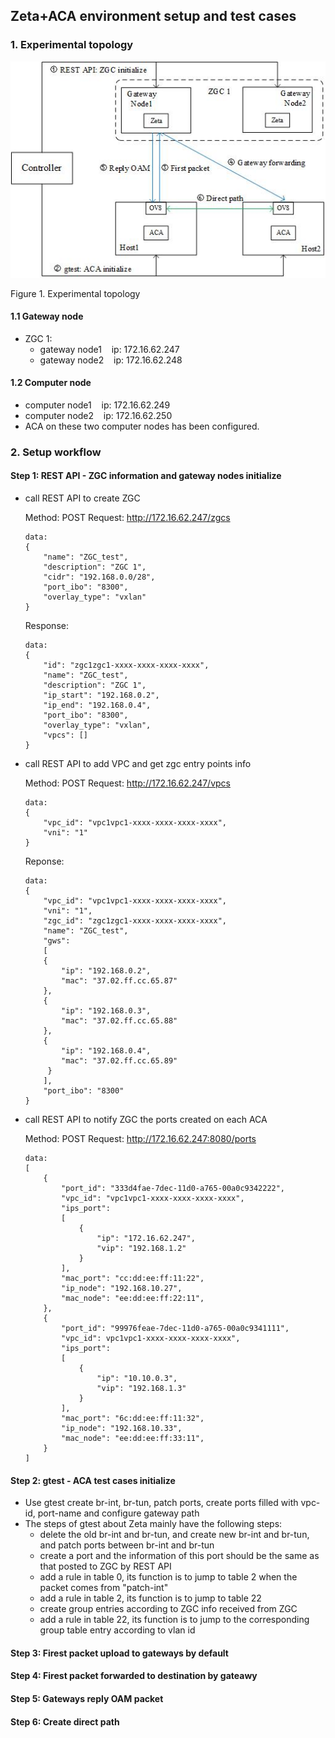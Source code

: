 ## Zeta+ACA environment setup and test cases

### 1. Experimental topology

![](images/Zeta_environment_setup.JPG)

<p>Figure 1. Experimental topology</p>

#### 1.1 Gateway node

-   ZGC 1:
    -   gateway node1 &nbsp;&nbsp; ip: 172.16.62.247
    -   gateway node2 &nbsp;&nbsp; ip: 172.16.62.248

#### 1.2 Computer node

-   computer node1 &nbsp;&nbsp; ip: 172.16.62.249
-   computer node2 &nbsp;&nbsp; ip: 172.16.62.250
-   ACA on these two computer nodes has been configured.


### 2. Setup workflow

#### Step 1: REST API - ZGC information and gateway nodes initialize

-   call REST API to create ZGC 
  
    Method: POST
    Request: http://172.16.62.247/zgcs

        data:
        {
            "name": "ZGC_test",
            "description": "ZGC 1",
            "cidr": "192.168.0.0/28",
            "port_ibo": "8300",
            "overlay_type": "vxlan"
        }

    Response:

        data:
        {
            "id": "zgc1zgc1-xxxx-xxxx-xxxx-xxxx",
            "name": "ZGC_test",
            "description": "ZGC 1",
            "ip_start": "192.168.0.2",
            "ip_end": "192.168.0.4",
            "port_ibo": "8300",
            "overlay_type": "vxlan",
            "vpcs": []
        }

-   call REST API to add VPC and get zgc entry points info

    Method: POST
    Request: http://172.16.62.247/vpcs

        data:
        {
            "vpc_id": "vpc1vpc1-xxxx-xxxx-xxxx-xxxx",
            "vni": "1"
        }

    Reponse:

        data:
        {
            "vpc_id": "vpc1vpc1-xxxx-xxxx-xxxx-xxxx",
            "vni": "1",
            "zgc_id": "zgc1zgc1-xxxx-xxxx-xxxx-xxxx",
            "name": "ZGC_test",
            "gws": 
            [
            {
                "ip": "192.168.0.2",
                "mac": "37.02.ff.cc.65.87"
            },
            {
                "ip": "192.168.0.3",
                "mac": "37.02.ff.cc.65.88"
            },
            {
                "ip": "192.168.0.4",
                "mac": "37.02.ff.cc.65.89"
             }
            ],
            "port_ibo": "8300"
        }

-   call REST API to notify ZGC the ports created on each ACA

    Method: POST
    Request: http://172.16.62.247:8080/ports

        data:
        [
            {
                "port_id": "333d4fae-7dec-11d0-a765-00a0c9342222",
                "vpc_id": "vpc1vpc1-xxxx-xxxx-xxxx-xxxx",
                "ips_port": 
                [
                    {
                        "ip": "172.16.62.247",
                        "vip": "192.168.1.2"
                    }
                ],
                "mac_port": "cc:dd:ee:ff:11:22",
                "ip_node": "192.168.10.27",
                "mac_node": "ee:dd:ee:ff:22:11",
            },
            {
                "port_id": "99976feae-7dec-11d0-a765-00a0c9341111",
                "vpc_id": vpc1vpc1-xxxx-xxxx-xxxx-xxxx",
                "ips_port": 
                [
                    {
                        "ip": "10.10.0.3",
                        "vip": "192.168.1.3"
                    }
                ],
                "mac_port": "6c:dd:ee:ff:11:32",
                "ip_node": "192.168.10.33",
                "mac_node": "ee:dd:ee:ff:33:11",
            }
        ]

#### Step 2: gtest - ACA test cases initialize

-   Use gtest create br-int, br-tun, patch ports, create ports filled with vpc-id, port-name and configure gateway path
-   The steps of gtest about Zeta mainly have the following steps:
    -   delete the old br-int and br-tun, and create new br-int and br-tun, and patch ports between br-int and br-tun
    -   create a port and the information of this port should be the same as that posted to ZGC by REST API
    -   add a rule in table 0, its function is to jump to table 2 when the packet comes from "patch-int"
    -   add a rule in table 2, its function is to jump to table 22  
    -   create group entries according to ZGC info received from ZGC
    -   add a rule in table 22, its function is to jump to the corresponding group table entry according to vlan id


#### Step 3: Firest packet upload to gateways by default

#### Step 4: Firest packet forwarded to destination by gateawy

#### Step 5: Gateways reply OAM packet

#### Step 6: Create direct path
